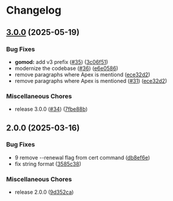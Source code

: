 # Changelog

## [3.0.0](https://github.com/nabeken/aaa/compare/v2.0.0...v3.0.0) (2025-05-19)


### Bug Fixes

* **gomod:** add v3 prefix ([#35](https://github.com/nabeken/aaa/issues/35)) ([3c06f51](https://github.com/nabeken/aaa/commit/3c06f5178bec0b2b864852596885e1a488df53d1))
* modernize the codebase ([#36](https://github.com/nabeken/aaa/issues/36)) ([e6e0586](https://github.com/nabeken/aaa/commit/e6e05864228aae7e62055a7da659fcd66a1784ee))
* remove paragraphs where Apex is mentiond ([ece32d2](https://github.com/nabeken/aaa/commit/ece32d231bcc362031ec1a5e9658e940118e4453))
* remove paragraphs where Apex is mentioned ([#31](https://github.com/nabeken/aaa/issues/31)) ([ece32d2](https://github.com/nabeken/aaa/commit/ece32d231bcc362031ec1a5e9658e940118e4453))


### Miscellaneous Chores

* release 3.0.0 ([#34](https://github.com/nabeken/aaa/issues/34)) ([7fbe88b](https://github.com/nabeken/aaa/commit/7fbe88b01718645a219f1451d83bde553a805ad2))

## 2.0.0 (2025-03-16)


### Bug Fixes

* 9 remove --renewal flag from cert command ([db8ef6e](https://github.com/nabeken/aaa/commit/db8ef6e5d4efe10886fbb2e6a04a2273f0b69a7c))
* fix string format ([3585c38](https://github.com/nabeken/aaa/commit/3585c382c2803eb98931a3177ea512a33b371b4c))


### Miscellaneous Chores

* release 2.0.0 ([9d352ca](https://github.com/nabeken/aaa/commit/9d352ca0fa4a54eb66a7127ece6d11f77964fae7))
